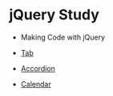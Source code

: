 # jQuery Study

- Making Code with jQuery

- <a href="https://github.com/mook9288/project/tree/master/jquery/tab">Tab</a>
- <a href="https://github.com/mook9288/project/tree/master/jquery/accordion">Accordion</a>
- <a href="https://github.com/mook9288/project/tree/master/jquery/calendar">Calendar</a>
